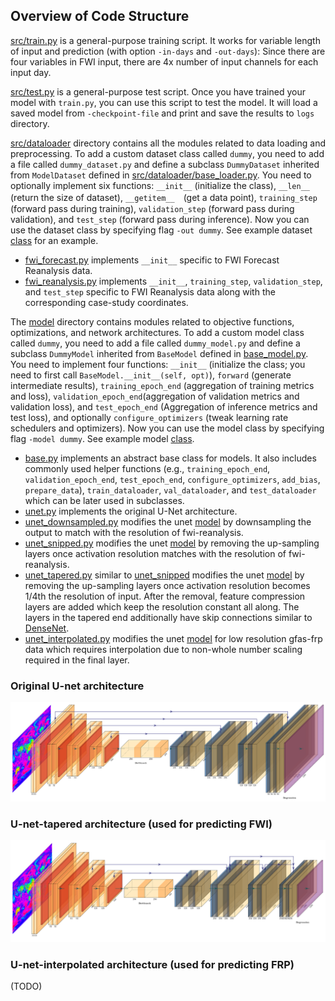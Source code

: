 ## Overview of Code Structure
[src/train.py](src/train.py) is a general-purpose training script. It works for variable length of input and prediction (with option `-in-days` and `-out-days`): Since there are four variables in FWI input, there are 4x number of input channels for each input day.

[src/test.py](src/test.py) is a general-purpose test script. Once you have trained your model with `train.py`, you can use this script to test the model. It will load a saved model from `-checkpoint-file` and print and save the results to `logs` directory.


[src/dataloader](src/dataloader) directory contains all the modules related to data loading and preprocessing. To add a custom dataset class called `dummy`, you need to add a file called `dummy_dataset.py` and define a subclass `DummyDataset` inherited from `ModelDataset` defined in [src/dataloader/base_loader.py](src/dataloader/base_loader.py). You need to optionally implement six functions: `__init__` (initialize the class), `__len__` (return the size of dataset), `__getitem__`　(get a data point), `training_step` (forward pass during training), `validation_step` (forward pass during validation), and `test_step` (forward pass during inference). Now you can use the dataset class by specifying flag `-out dummy`. See example dataset [class](src/dataloader/fwi_reanalysis.py) for an example.

* [fwi_forecast.py](src/dataloader/fwi_forecast.py) implements `__init__` specific to FWI Forecast Reanalysis data.
* [fwi_reanalysis.py](src/dataloader/fwi_reanalysis.py) implements `__init__`, `training_step`, `validation_step`, and `test_step` specific to FWI Reanalysis data along with the corresponding case-study coordinates.

The [model](src/model) directory contains modules related to objective functions, optimizations, and network architectures. To add a custom model class called `dummy`, you need to add a file called `dummy_model.py` and define a subclass `DummyModel` inherited from `BaseModel` defined in [base_model.py](src/model/base_model.py). You need to implement four functions: `__init__` (initialize the class; you need to first call `BaseModel.__init__(self, opt)`), `forward` (generate intermediate results), `training_epoch_end` (aggregation of training metrics and loss), `validation_epoch_end`(aggregation of validation metrics and validation loss), and `test_epoch_end` (Aggregation of inference metrics and test loss), and optionally `configure_optimizers` (tweak learning rate schedulers and optimizers). Now you can use the model class by specifying flag `-model dummy`. See example model [class](src/model/unet.py).

* [base.py](src/model/base.py) implements an abstract base class for models. It also includes commonly used helper functions (e.g., `training_epoch_end`, `validation_epoch_end`, `test_epoch_end`, `configure_optimizers`, `add_bias`, `prepare_data`), `train_dataloader`, `val_dataloader`, and `test_dataloader` which can be later used in subclasses.
* [unet.py](src/model/unet.py) implements the original U-Net architecture.
* [unet_downsampled.py](src/model/unet_downsampled.py) modifies the unet [model](src/model/unet.py) by downsampling the output to match with the resolution of fwi-reanalysis.
* [unet_snipped.py](src/model/unet_snipped.py) modifies the unet [model](src/model/unet.py) by removing the up-sampling layers once activation resolution matches with the resolution of fwi-reanalysis.
* [unet_tapered.py](src/model/unet_tapered.py) similar to [unet_snipped](src/model/unet_snipped.py) modifies the unet [model](src/model/unet.py) by removing the up-sampling layers once activation resolution becomes 1/4th the resolution of input. After the removal, feature compression layers are added which keep the resolution constant all along. The layers in the tapered end additionally have skip connections similar to [DenseNet](https://arxiv.org/abs/1608.06993).
* [unet_interpolated.py](src/model/unet_interpolated.py) modifies the unet [model](src/model/unet.py) for low resolution gfas-frp data which requires interpolation due to non-whole number scaling required in the final layer.

### Original U-net architecture
![](./docs/source/_static/unet.svg)

### U-net-tapered architecture (used for predicting FWI)
![](./docs/source/_static/unet_tapered.svg)

### U-net-interpolated architecture (used for predicting FRP)
(TODO)
